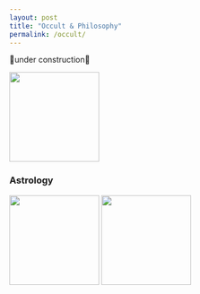 ```yaml
---
layout: post
title: "Occult & Philosophy"
permalink: /occult/
---
```


🚧under construction🚧

[<img src="https://images-na.ssl-images-amazon.com/images/I/51cVf4y0L-L._SY291_BO1,204,203,200_QL40_FMwebp_.jpg" height=160 >](http://library.lol/main/A9FF59B4AB929CCCFBBE130C7E3CD8CE)

### Astrology

[<img src="https://images-na.ssl-images-amazon.com/images/I/51eC7EQq+sL._SX329_BO1,204,203,200_.jpg" height=160 >](https://libgen.is/book/index.php?md5=EA2B0638F4D4B89DC25FE766E0E3E5AE)
[<img src="https://images-na.ssl-images-amazon.com/images/I/519ltVyneXL._SX348_BO1,204,203,200_.jpg" height=160 >](https://libgen.is/book/index.php?md5=75B77C064DD6AB0644E0CD8C6BE659B9)
